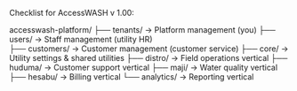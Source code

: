 Checklist for AccessWASH v 1.00:

accesswash-platform/
├── tenants/          → Platform management (you)
├── users/            → Staff management (utility HR)  
├── customers/        → Customer management (customer service)
├── core/             → Utility settings & shared utilities
├── distro/           → Field operations vertical
├── huduma/           → Customer support vertical
├── maji/             → Water quality vertical
├── hesabu/           → Billing vertical
└── analytics/        → Reporting vertical